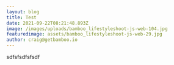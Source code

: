 ```yaml
---
layout: blog
title: Test
date: 2021-09-22T08:21:48.893Z
image: /images/uploads/bamboo_lifestyleshoot-js-web-104.jpg
featuredimage: assets/bamboo_lifestyleshoot-js-web-29.jpg
author: craig@getbamboo.io
---
```


sdfsfsdfsfsdf
